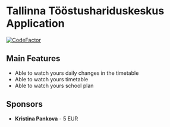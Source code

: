 # Tallinna Tööstushariduskeskus Application
[![CodeFactor](https://www.codefactor.io/repository/github/bredbrains/tthk-app/badge)](https://www.codefactor.io/repository/github/bredbrains/tthk-app)
## Main Features
* Able to watch yours daily changes in the timetable
* Able to watch yours timetable
* Able to watch yours school plan

## Sponsors
* **Kristina Pankova** - 5 EUR
